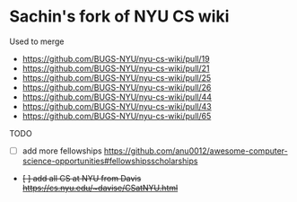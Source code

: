 # Sachin's fork of NYU CS wiki

Used to merge

- https://github.com/BUGS-NYU/nyu-cs-wiki/pull/19
- https://github.com/BUGS-NYU/nyu-cs-wiki/pull/21
- https://github.com/BUGS-NYU/nyu-cs-wiki/pull/25
- https://github.com/BUGS-NYU/nyu-cs-wiki/pull/26
- https://github.com/BUGS-NYU/nyu-cs-wiki/pull/44
- https://github.com/BUGS-NYU/nyu-cs-wiki/pull/43
- https://github.com/BUGS-NYU/nyu-cs-wiki/pull/65

TODO

- [ ] add more fellowships https://github.com/anu0012/awesome-computer-science-opportunities#fellowshipsscholarships
- ~~[ ] add all CS at NYU from Davis https://cs.nyu.edu/~davise/CSatNYU.html~~
